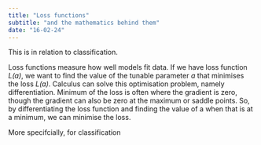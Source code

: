 ```yaml
---
title: "Loss functions"
subtitle: "and the mathematics behind them"
date: "16-02-24"
---
```

This is in relation to classification.  

Loss functions measure how well models fit data. If we have loss function *L(a)*, we want to find the value of the tunable parameter *a* that minimises the loss *L(a)*. Calculus can solve this optimisation problem, namely differentiation. 
Minimum of the loss is often where the gradient is zero, though the gradient can also be zero at the maximum or saddle points. So, by differentiating the loss function and finding the value of a when that is at a minimum, we can minimise the loss.  

More specifcially, for classification 





